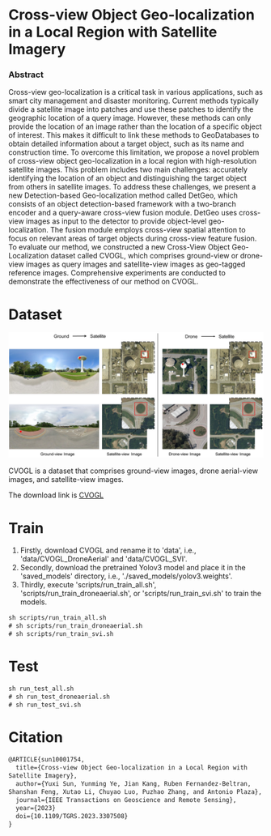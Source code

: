 # Cross-view Object Geo-localization in a Local Region with Satellite Imagery

### Abstract
Cross-view geo-localization is a critical task in various applications, such as smart city management and disaster monitoring. Current methods typically divide a satellite image into patches and use these patches to identify the geographic location of a query image. However, these methods can only provide the location of an image rather than the location of a specific object of interest. This makes it difficult to link these methods to GeoDatabases to obtain detailed information about a target object, such as its name and construction time. To overcome this limitation, we propose a novel problem of cross-view object geo-localization in a local region with high-resolution satellite images. This problem includes two main challenges: accurately identifying the location of an object and distinguishing the target object from others in satellite images. To address these challenges, we present a new Detection-based Geo-localization method called DetGeo, which consists of an object detection-based framework with a two-branch encoder and a query-aware cross-view fusion module. DetGeo uses cross-view images as input to the detector to provide object-level geo-localization. The fusion module employs cross-view spatial attention to focus on relevant areas of target objects during cross-view feature fusion. To evaluate our method, we constructed a new Cross-View Object Geo-Localization dataset called CVOGL, which comprises ground-view or drone-view images as query images and satellite-view images as geo-tagged reference images. Comprehensive experiments are conducted to demonstrate the effectiveness of our method on CVOGL.

# Dataset
![CVOGL](datasetexample.jpg)

CVOGL is a dataset that comprises ground-view images, drone aerial-view images, and satellite-view images.

The download link is  [CVOGL](https://drive.google.com/file/d/1WCwnK_rrU--ZOIQtmaKdR0TXcmtzU4cf/view?usp=sharing) 

# Train

1. Firstly, download CVOGL and rename it to 'data', i.e., 'data/CVOGL_DroneAerial' and 'data/CVOGL_SVI'.
2. Secondly, download the pretrained Yolov3 model and place it in the 'saved_models' directory, i.e., './saved_models/yolov3.weights'.
3. Thirdly, execute 'scripts/run_train_all.sh', 'scripts/run_train_droneaerial.sh', or 'scripts/run_train_svi.sh' to train the models.
```
sh scripts/run_train_all.sh
# sh scripts/run_train_droneaerial.sh
# sh scripts/run_train_svi.sh
```

# Test
```
sh run_test_all.sh
# sh run_test_droneaerial.sh
# sh run_test_svi.sh
```

# Citation

```
@ARTICLE{sun10001754,
  title={Cross-view Object Geo-localization in a Local Region with Satellite Imagery}, 
  author={Yuxi Sun, Yunming Ye, Jian Kang, Ruben Fernandez-Beltran, Shanshan Feng, Xutao Li, Chuyao Luo, Puzhao Zhang, and Antonio Plaza},
  journal={IEEE Transactions on Geoscience and Remote Sensing}, 
  year={2023}
  doi={10.1109/TGRS.2023.3307508}
}
```



